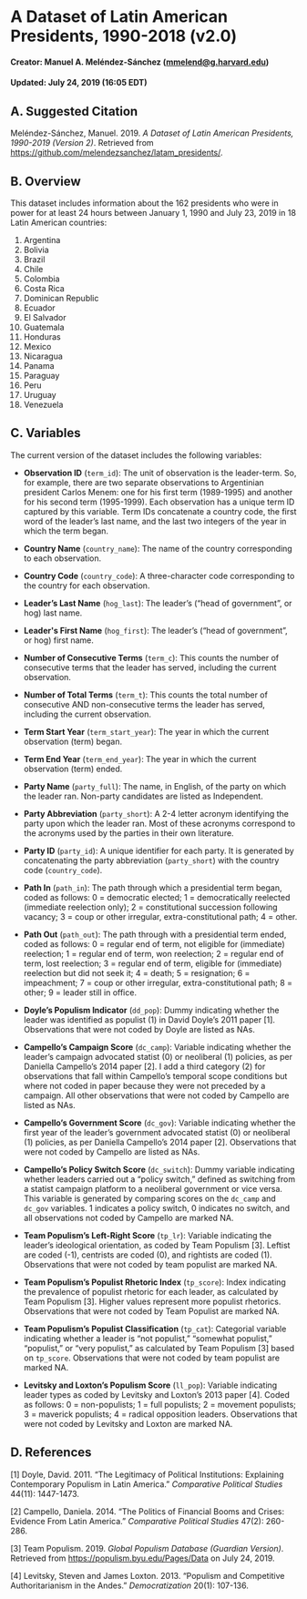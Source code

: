 # A Dataset of Latin American Presidents, 1990-2018 (v2.0)
####  Creator: Manuel A. Meléndez-Sánchez (mmelend@g.harvard.edu)
#### Updated: July 24, 2019 (16:05 EDT)

## A. Suggested Citation
Meléndez-Sánchez, Manuel. 2019. *A Dataset of Latin American Presidents, 1990-2019 (Version 2)*. Retrieved from https://github.com/melendezsanchez/latam_presidents/. 

## B. Overview

This dataset includes information about the 162 presidents who were in power for at least 24 hours between January 1, 1990 and July 23, 2019 in 18 Latin American countries: 

1. Argentina
2. Bolivia
3. Brazil
4. Chile
5. Colombia
6. Costa Rica
7. Dominican Republic
8. Ecuador
9. El Salvador
10. Guatemala
11. Honduras
12. Mexico
13. Nicaragua
14. Panama
15. Paraguay
16. Peru
17. Uruguay
18. Venezuela

## C. Variables

The current version of the dataset includes the following variables:


* **Observation ID** (`term_id`): The unit of observation is the leader-term. So, for example, there are two separate observations to Argentinian president Carlos Menem: one for his first term (1989-1995) and another for his second term (1995-1999). Each observation has a unique term ID captured by this variable. Term IDs concatenate a country code, the first word of the leader’s last name, and the last two integers of the year in which the term began. 

* **Country Name** (`country_name`):  The name of the country corresponding to each observation. 

* **Country Code** (`country_code`): A three-character code corresponding to the country for each observation.

* **Leader’s Last Name** (`hog_last`): The leader’s (“head of government”, or hog) last name.

* **Leader's First Name** (`hog_first`): The leader’s (“head of government”, or hog) first name.

* **Number of Consecutive Terms** (`term_c`): This counts the number of consecutive terms that the leader has served, including the current observation.
 
* **Number of Total Terms** (`term_t`): This counts the total number of consecutive AND non-consecutive terms the leader has served, including the current observation. 

* **Term Start Year** (`term_start_year`): The year in which the current observation (term) began.

* **Term End Year** (`term_end_year`): The year in which the current observation (term) ended. 

* **Party Name** (`party_full`): The name, in English, of the party on which the leader ran. Non-party candidates are listed as Independent. 

* **Party Abbreviation** (`party_short`): A 2-4 letter acronym identifying the party upon which the leader ran. Most of these acronyms correspond to the acronyms used by the parties in their own literature.

* **Party ID** (`party_id`): A unique identifier for each party. It is generated by concatenating the party abbreviation (`party_short`) with the country code (`country_code`).

* **Path In** (`path_in`): The path through which a presidential term began, coded as follows: 0 = democratic elected; 1 = democratically reelected (immediate reelection only); 2 = constitutional succession following vacancy; 3 = coup or other irregular, extra-constitutional path; 4 = other. 

* **Path Out** (`path_out`): The path through with a presidential term ended, coded as follows: 0 = regular end of term, not eligible for (immediate) reelection; 1 = regular end of term, won reelection; 2 = regular end of term, lost reelection; 3 = regular end of term, eligible for (immediate) reelection but did not seek it; 4 = death; 5 = resignation; 6 = impeachment; 7 = coup or other irregular, extra-constitutional path; 8 = other; 9 = leader still in office.

* **Doyle’s Populism Indicator** (`dd_pop`): Dummy indicating whether the leader was identified as populist (1) in David Doyle’s 2011 paper [1]. Observations that were not coded by Doyle are listed as NAs. 

* **Campello’s Campaign Score** (`dc_camp`): Variable indicating whether the leader’s campaign advocated statist (0) or neoliberal (1) policies, as per Daniella Campello’s 2014 paper [2].  I add a third category (2) for observations that fall within Campello’s temporal scope conditions but where not coded in paper because they were not preceded by a campaign. All other observations that were not coded by Campello are listed as NAs.

* **Campello’s Government Score** (`dc_gov`): Variable indicating whether the first year of the leader’s government advocated statist (0) or neoliberal (1) policies, as per Daniella Campello’s 2014 paper [2]. Observations that were not coded by Campello are listed as NAs.

* **Campello’s Policy Switch Score** (`dc_switch`): Dummy variable indicating whether leaders carried out a “policy switch,” defined as switching from a statist campaign platform to a neoliberal government or vice versa. This variable is generated by comparing scores on the `dc_camp` and `dc_gov` variables. 1 indicates a policy switch, 0 indicates no switch, and all observations not coded by Campello are marked NA.

* **Team Populism’s Left-Right Score** (`tp_lr`): Variable indicating the leader’s ideological orientation, as coded by Team Populism [3]. Leftist are coded (-1), centrists are coded (0), and rightists are coded (1). Observations that were not coded by team populist are marked NA.

* **Team Populism’s Populist Rhetoric Index** (`tp_score`): Index indicating the prevalence of populist rhetoric for each leader, as calculated by Team Populism [3]. Higher values represent more populist rhetorics. Observations that were not coded by Team Populist are marked NA.

* **Team Populism’s Populist Classification** (`tp_cat`): Categorial variable indicating whether a leader is “not populist,” “somewhat populist,” “populist,” or “very populist,” as calculated by Team Populism [3] based on `tp_score`.  Observations that were not coded by team populist are marked NA.

* **Levitsky and Loxton’s Populism Score** (`ll_pop`): Variable indicating leader types as coded by Levitsky and Loxton’s 2013 paper [4]. Coded as follows: 0 = non-populists; 1 = full populists; 2 = movement populists; 3 = maverick populists; 4 = radical opposition leaders. Observations that were not coded by Levitsky and Loxton are marked NA.




## D. References

[1]  Doyle, David. 2011. “The Legitimacy of Political Institutions: Explaining Contemporary Populism in Latin America.” *Comparative Political Studies* 44(11): 1447-1473. 

[2]  Campello, Daniela. 2014. “The Politics of Financial Booms and Crises: Evidence From Latin America.” *Comparative Political Studies* 47(2): 260-286.

[3]  Team Populism. 2019. *Global Populism Database (Guardian Version)*. Retrieved from https://populism.byu.edu/Pages/Data on July 24, 2019. 

[4]  Levitsky, Steven and James Loxton. 2013. “Populism and Competitive Authoritarianism in the Andes.” *Democratization* 20(1): 107-136.




